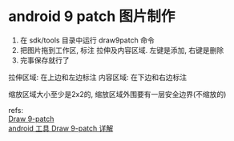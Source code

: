 # android 9 patch 图片制作

1. 在 sdk/tools 目录中运行 draw9patch 命令
2. 把图片拖到工作区, 标注 拉伸及内容区域. 左键是添加, 右键是删除
3. 完事保存就行了

拉伸区域: 在上边和左边标注
内容区域: 在下边和右边标注

缩放区域大小至少是2x2的, 缩放区域外围要有一层安全边界(不缩放的)





refs:  
[Draw 9-patch](http://developer.android.com/tools/help/draw9patch.html)   
[android 工具 Draw 9-patch 详解 ](http://blog.csdn.net/yan8024/article/details/6222582)  